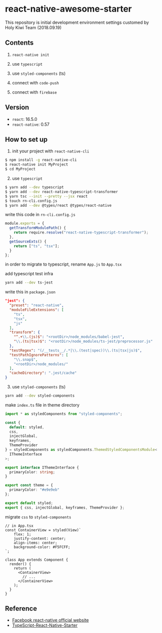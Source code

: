 # react-native-awesome-starter

This repository is initial development environment settings customed by Holy Kiwi Team (2018.09.19)

## Contents

1. `react-native init`

2. use `typescript`

3. use `styled-components` (ts)

4. connect with `code-push`

5. connect with `firebase`

## Version

- `react`: 16.5.0
- `react-native`: 0.57

## How to set up

1. init your project with `react-native-cli`

```bash
$ npm install -g react-native-cli
$ react-native init MyProject
$ cd MyProject
```

2. use `typescript`

```bash
$ yarn add --dev typescript
$ yarn add --dev react-native-typescript-transformer
$ yarn tsc --init --pretty --jsx react
$ touch rn-cli.config.js
$ yarn add --dev @types/react @types/react-native
```

write this code in `rn-cli.config.js`

```javascript
module.exports = {
  getTransformModulePath() {
    return require.resolve("react-native-typescript-transformer");
  },
  getSourceExts() {
    return ["ts", "tsx"];
  }
};
```

in order to migrate to typescript, rename `App.js` to `App.tsx`

add typescript test infra
```bash
yarn add --dev ts-jest
```

write this in `package.json`
```json
"jest": {
  "preset": "react-native",
  "moduleFileExtensions": [
    "ts",
    "tsx",
    "js"
  ],
  "transform": {
    "^.+\\.(js)$": "<rootDir>/node_modules/babel-jest",
    "\\.(ts|tsx)$": "<rootDir>/node_modules/ts-jest/preprocessor.js"
  },
  "testRegex": "(/__tests__/.*|\\.(test|spec))\\.(ts|tsx|js)$",
  "testPathIgnorePatterns": [
    "\\.snap$",
    "<rootDir>/node_modules/"
  ],
  "cacheDirectory": ".jest/cache"
}
```

3. use `styled-components` (ts)

```bash
yarn add --dev styled-components
```

make `index.ts` file in theme directory
```typescript
import * as styledComponents from "styled-components";

const {
  default: styled,
  css,
  injectGlobal,
  keyframes,
  ThemeProvider
} = styledComponents as styledComponents.ThemedStyledComponentsModule<
  IThemeInterface
>;

export interface IThemeInterface {
  primaryColor: string;
}

export const theme = {
  primaryColor: "#e9e9eb"
};

export default styled;
export { css, injectGlobal, keyframes, ThemeProvider };
```

migrate `css` to `styled-components`
```tsx
// in App.tsx
const ContainerView = styled(View)`
    flex: 1;
    justify-content: center;
    align-items: center;
    background-color: #F5FCFF;
`;

class App extends Component {
  render() {
    return (
      <ContainerView>
        // ...
      </ContainerView>
    );
  }
}
```

## Reference

- [Facebook react-native official website](https://facebook.github.io/react-native/docs/getting-started.html)
- [TypeScript-React-Native-Starter](https://github.com/Microsoft/TypeScript-React-Native-Starter)
